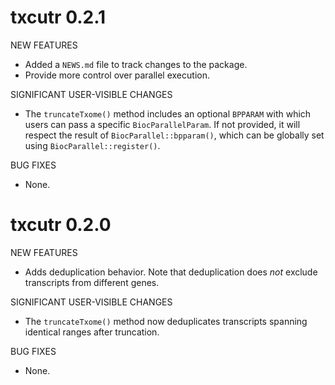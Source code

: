# txcutr 0.2.1

NEW FEATURES

* Added a `NEWS.md` file to track changes to the package.
* Provide more control over parallel execution.

SIGNIFICANT USER-VISIBLE CHANGES

* The `truncateTxome()` method includes an optional `BPPARAM` with which users 
  can pass a specific `BiocParallelParam`. If not provided, it will respect the 
  result of `BiocParallel::bpparam()`, which can be globally set using 
  `BiocParallel::register()`.

BUG FIXES

* None.

# txcutr 0.2.0

NEW FEATURES

* Adds deduplication behavior. Note that deduplication does *not* exclude 
  transcripts from different genes.

SIGNIFICANT USER-VISIBLE CHANGES

* The `truncateTxome()` method now deduplicates transcripts spanning identical 
  ranges after truncation.

BUG FIXES

* None.
